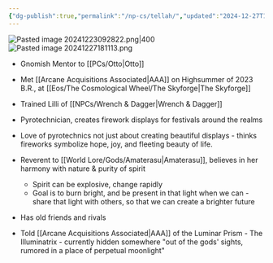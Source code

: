 ```yaml
---
{"dg-publish":true,"permalink":"/np-cs/tellah/","updated":"2024-12-27T18:11:15.391-06:00"}
---
```


![Pasted image 20241223092822.png|400](/img/user/Images/Pasted%20image%2020241223092822.png)
![Pasted image 20241227181113.png](/img/user/Images/Pasted%20image%2020241227181113.png)
- Gnomish Mentor to [[PCs/Otto\|Otto]]
- Met [[Arcane Acquisitions Associated\|AAA]] on Highsummer of 2023 B.R., at [[Eos/The Cosmological Wheel/The Skyforge\|The Skyforge]]
- Trained Lilli of [[NPCs/Wrench & Dagger\|Wrench & Dagger]]
- Pyrotechnician, creates firework displays for festivals around the realms
- Love of pyrotechnics not just about creating beautiful displays - thinks fireworks symbolize hope, joy, and fleeting beauty of life.
- Reverent to [[World Lore/Gods/Amaterasu\|Amaterasu]], believes in her harmony with nature & purity of spirit
	- Spirit can be explosive, change rapidly
	- Goal is to burn bright, and be present in that light when we can - share that light with others, so that we can create a brighter future

- Has old friends and rivals
- Told [[Arcane Acquisitions Associated\|AAA]] of the Luminar Prism - The Illuminatrix - currently hidden somewhere "out of the gods' sights, rumored in a place of perpetual moonlight"